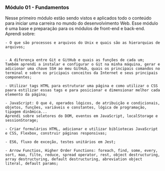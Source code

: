 ### Módulo 01 - Fundamentos

Nesse primeiro módulo estão sendo vistos e aplicados todo o conteúdo para iniciar uma carreira no mundo do desenvolvimento Web.
Esse módulo é uma base e preparação para os módulos de front-end e back-end.
Aprendi sobre:

    - O que são processos e arquivos do Unix e quais são as hierarquias de arquivos;


    - A diferença entre Git e GitHub e quais as funções de cada um;
    Também aprendi a instalar e configurar o Git na minha máquina, gerar e adicionar uma chave SSH ao meu GitHub, quais os principais comandos no terminal e sobre os pricipais conceitos da Internet e seus principais componentes;

    - Utilizar tags HTML para estruturar uma página e como utilizar o CSS paara estilizar essas tags e para posicionar e dimensionar melhor cada elemento da página;

    - JavaScript: O que é, operados lógicos, de atribuição e condicionais, objetos, funções, variáveis e constantes, lógica de programação, tipagem dinâmica...
    Aprendi sobre seletores do DOM, eventos em JavaScript, localStorage e sessionStorage;

    - Criar formulários HTML, adicionar e utilizar bibliotecas JavaScript e CSS, Flexbox, construir páginas responsivas;

    - ES6, fluxo de exceção, testes unitários em Jest;

    - Arrow Functios, Higher Order Functions: foreach, find, some, every, sort, mao, filte, reduce, spread operator, rest, object destructuring, array destructuring, default destructuring, abreviation object literal, default params;